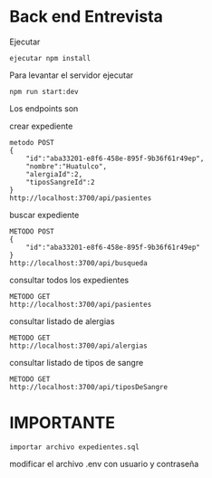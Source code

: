 # Back end Entrevista

Ejecutar

```
ejecutar npm install
```

Para levantar el servidor ejecutar

```
npm run start:dev
```

Los endpoints son

crear expediente

```
metodo POST
{
    "id":"aba33201-e8f6-458e-895f-9b36f61r49ep",
    "nombre":"Huatulco",
    "alergiaId":2,
    "tiposSangreId":2
}
http://localhost:3700/api/pasientes
```

buscar expediente

```
METODO POST
{
    "id":"aba33201-e8f6-458e-895f-9b36f61r49ep"
}
http://localhost:3700/api/busqueda
```

consultar todos los expedientes

```
METODO GET
http://localhost:3700/api/pasientes
```

consultar listado de alergias

```
METODO GET
http://localhost:3700/api/alergias
```

consultar listado de tipos de sangre

```
METODO GET
http://localhost:3700/api/tiposDeSangre
```

# IMPORTANTE

```
importar archivo expedientes.sql
```

modificar el archivo .env
con usuario y contraseña
